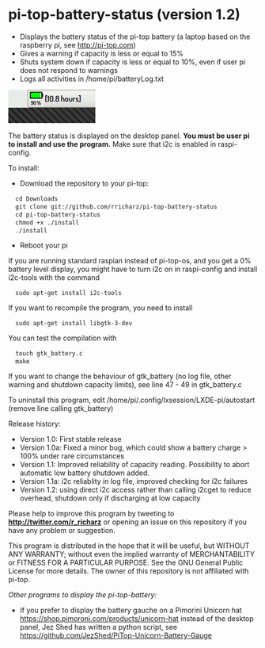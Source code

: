 # pi-top-battery-status (version 1.2)

- Displays the battery status of the pi-top battery
(a laptop based on the raspberry pi, see http://pi-top.com)
- Gives a warning if capacity is less or equal to 15%
- Shuts system down if capacity is less or equal to 10%, even if user pi does not respond to warnings
- Logs all activities in /home/pi/batteryLog.txt

![Alt text](screenshot.jpg?raw=true "battery charge")

The battery status is displayed on the desktop panel.
**You must be user pi to install and use the program.**
Make sure that i2c is enabled in raspi-config.  

To install:

- Download the repository to your pi-top:

```
  cd Downloads
  git clone git://github.com/rricharz/pi-top-battery-status
  cd pi-top-battery-status
  chmod +x ./install
  ./install
```

- Reboot your pi

If you are running standard raspian instead of pi-top-os, and you get a 0% battery level display,
you might have to turn i2c on in raspi-config and install i2c-tools with the command

```
  sudo apt-get install i2c-tools
```

If you want to recompile the program, you need to install

```
  sudo apt-get install libgtk-3-dev
```

You can test the compilation with

```
  touch gtk_battery.c
  make
```

If you want to change the behaviour of gtk_battery 
(no log file, other warning and shutdown capacity limits),
see line 47 - 49 in gtk_battery.c

To uninstall this program, edit /home/pi/.config/lxsession/LXDE-pi/autostart (remove line calling gtk_battery)

Release history:
- Version 1.0: First stable release
- Version 1.0a: Fixed a minor bug, which could show a battery charge > 100% under rare circumstances
- Version 1.1: Improved reliability of capacity reading. Possibility to abort automatic low battery shutdown added.
- Version 1.1a: i2c reliablity in log file, improved checking for i2c failures
- Version 1.2: using direct i2c access rather than calling i2cget to reduce overhead, shutdown only if discharging at low capacity

Please help to improve this program by tweeting to
**http://twitter.com/r_richarz** or opening an issue on this repository
if you have any problem or suggestion.

This program is distributed in the hope that it will be useful,
but WITHOUT ANY WARRANTY; without even the implied warranty of
MERCHANTABILITY or FITNESS FOR A PARTICULAR PURPOSE.  See the
GNU General Public License for more details. The owner of this
repository is not affiliated with pi-top.

*Other programs to display the pi-top-battery:*

- If you prefer to display the battery gauche on a Pimorini Unicorn hat
https://shop.pimoroni.com/products/unicorn-hat
instead of the desktop panel, Jez Shed has written a python script, see
https://github.com/JezShed/PiTop-Unicorn-Battery-Gauge
